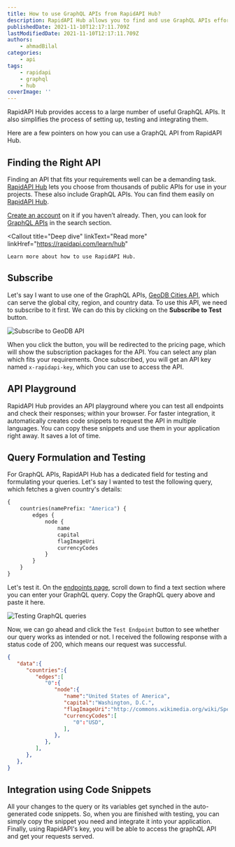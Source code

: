 ```yaml
---
title: How to use GraphQL APIs from RapidAPI Hub?
description: RapidAPI Hub allows you to find and use GraphQL APIs effortlessly.
publishedDate: 2021-11-10T12:17:11.709Z
lastModifiedDate: 2021-11-10T12:17:11.709Z
authors:
    - ahmadBilal
categories:
    - api
tags:
    - rapidapi
    - graphql
    - hub
coverImage: ''
---
```


<Lead>

RapidAPI Hub provides access to a large number of useful GraphQL APIs. It also simplifies the process of setting up, testing and integrating them.

</Lead>

Here are a few pointers on how you can use a GraphQL API from RapidAPI Hub.

## Finding the Right API

Finding an API that fits your requirements well can be a demanding task. [RapidAPI Hub](https://RapidAPI.com/hub?utm_source=RapidAPI.com/guides&utm_medium=DevRel&utm_campaign=DevRel) lets you choose from thousands of public APIs for use in your projects. These also include GraphQL APIs. You can find them easily on [RapidAPI Hub](https://RapidAPI.com/hub?utm_source=RapidAPI.com/guides&utm_medium=DevRel&utm_campaign=DevRel).

[Create an account](https://RapidAPI.com/auth/sign-up?referral=/hub?utm_source=RapidAPI.com/guides&utm_medium=DevRel&utm_campaign=DevRel) on it if you haven’t already. Then, you can look for [GraphQL APIs](https://rapidapi.com/search/graphql?utm_source=RapidAPI.com/guides&utm_medium=DevRel&utm_campaign=DevRel) in the search section.

<Callout
	title="Deep dive"
	linkText="Read more"
	linkHref="https://rapidapi.com/learn/hub"
>
	Learn more about how to use RapidAPI Hub.
</Callout>

## Subscribe

Let's say I want to use one of the GraphQL APIs, [GeoDB Cities API](https://rapidapi.com/apidojo/api/shazam/?utm_source=RapidAPI.com/guides&utm_medium=DevRel&utm_campaign=DevRel), which can serve the global city, region, and country data. To use this API, we need to subscribe to it first. We can do this by clicking on the **Subscribe to Test** button.

![Subscribe to GeoDB API](https://raw.githubusercontent.com/RapidAPI/DevRel-Stack-Data/production/guides/posts/build-graphql-app/images/subscribe.png)

When you click the button, you will be redirected to the pricing page, which will show the subscription packages for the API. You can select any plan which fits your requirements. Once subscribed, you will get an API key named `x-rapidapi-key`, which you can use to access the API.

## API Playground

RapidAPI Hub provides an API playground where you can test all endpoints and check their responses; within your browser. For faster integration, it automatically creates code snippets to request the API in multiple languages. You can copy these snippets and use them in your application right away. It saves a lot of time.

## Query Formulation and Testing

For GraphQL APIs, RapidAPI Hub has a dedicated field for testing and formulating your queries. Let's say I wanted to test the following query, which fetches a given country's details:

```graphql
{
	countries(namePrefix: "America") {
		edges {
			node {
				name
				capital
				flagImageUri
				currencyCodes
			}
		}
	}
}
```

Let's test it. On the [endpoints page](https://rapidapi.com/wirefreethought/api/geodb-cities-graphql/?utm_source=RapidAPI.com/guides&utm_medium=DevRel&utm_campaign=DevRel), scroll down to find a text section where you can enter your GraphQL query. Copy the GraphQL query above and paste it here.

![Testing GraphQL queries](https://raw.githubusercontent.com/RapidAPI/DevRel-Stack-Data/production/guides/posts/build-graphql-app/images/testing-endpoint.png)

Now, we can go ahead and click the `Test Endpoint` button to see whether our query works as intended or not. I received the following response with a status code of 200, which means our request was successful.

```json
{
   "data":{
      "countries":{
         "edges":[
            "0":{
               "node":{
                  "name":"United States of America",
                  "capital":"Washington, D.C.",
                  "flagImageUri":"http://commons.wikimedia.org/wiki/Special:FilePath/Flag%20of%20the%20United%20States.svg",
                  "currencyCodes":[
                     "0":"USD",
                  ],
               },
            },
         ],
      },
   },
}
```

## Integration using Code Snippets

All your changes to the query or its variables get synched in the auto-generated code snippets. So, when you are finished with testing, you can simply copy the snippet you need and integrate it into your application. Finally, using RapidAPI's key, you will be able to access the graphQL API and get your requests served.
